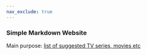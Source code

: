 ```yaml
---
nav_exclude: true
---
```


### Simple Markdown Website

Main purpose:  [list of suggested TV series, movies etc](bas/index.md)

